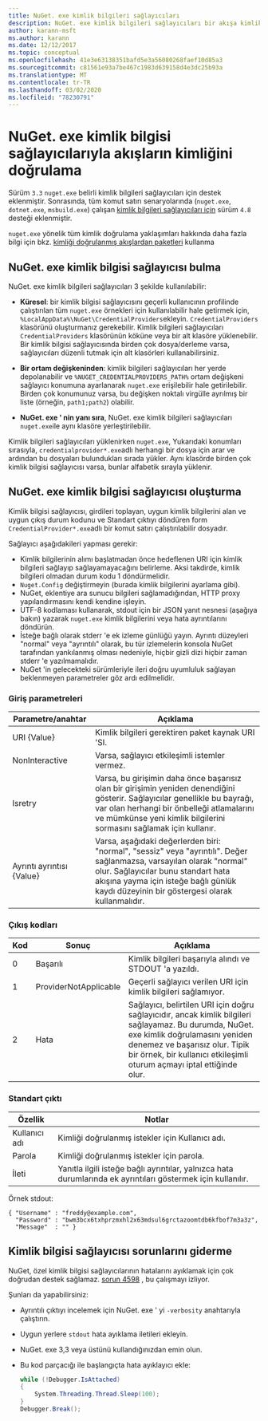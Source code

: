 ```yaml
---
title: NuGet. exe kimlik bilgileri sağlayıcıları
description: NuGet. exe kimlik bilgileri sağlayıcıları bir akışa kimlik doğrular ve belirli kuralları izleyen komut satırı yürütülebilir dosyaları olarak uygulanır.
author: karann-msft
ms.author: karann
ms.date: 12/12/2017
ms.topic: conceptual
ms.openlocfilehash: 41e3e63138351bafd5e3a56080268faef10d85a3
ms.sourcegitcommit: c81561e93a7be467c1983d639158d4e3dc25b93a
ms.translationtype: MT
ms.contentlocale: tr-TR
ms.lasthandoff: 03/02/2020
ms.locfileid: "78230791"
---
```

# <a name="authenticating-feeds-with-nugetexe-credential-providers"></a>NuGet. exe kimlik bilgisi sağlayıcılarıyla akışların kimliğini doğrulama

Sürüm `3.3` `nuget.exe` belirli kimlik bilgileri sağlayıcıları için destek eklenmiştir. Sonrasında, tüm komut satırı senaryolarında (`nuget.exe`, `dotnet.exe`, `msbuild.exe`) çalışan [kimlik bilgileri sağlayıcıları için](NuGet-Cross-Platform-Authentication-Plugin.md) sürüm `4.8` desteği eklenmiştir.

`nuget.exe` yönelik tüm kimlik doğrulama yaklaşımları hakkında daha fazla bilgi için bkz. [kimliği doğrulanmış akışlardan paketleri](../../consume-packages/consuming-packages-authenticated-feeds.md#nugetexe) kullanma

## <a name="nugetexe-credential-provider-discovery"></a>NuGet. exe kimlik bilgisi sağlayıcısı bulma

NuGet. exe kimlik bilgileri sağlayıcıları 3 şekilde kullanılabilir:

- **Küresel**: bir kimlik bilgisi sağlayıcısını geçerli kullanıcının profilinde çalıştırılan tüm `nuget.exe` örnekleri için kullanılabilir hale getirmek için, `%LocalAppData%\NuGet\CredentialProviders`ekleyin. `CredentialProviders` klasörünü oluşturmanız gerekebilir. Kimlik bilgileri sağlayıcıları `CredentialProviders` klasörünün köküne veya bir alt klasöre yüklenebilir. Bir kimlik bilgisi sağlayıcısında birden çok dosya/derleme varsa, sağlayıcıları düzenli tutmak için alt klasörleri kullanabilirsiniz.

- **Bir ortam değişkeninden**: kimlik bilgileri sağlayıcıları her yerde depolanabilir ve `%NUGET_CREDENTIALPROVIDERS_PATH%` ortam değişkeni sağlayıcı konumuna ayarlanarak `nuget.exe` erişilebilir hale getirilebilir. Birden çok konumunuz varsa, bu değişken noktalı virgülle ayrılmış bir liste (örneğin, `path1;path2`) olabilir.

- **NuGet. exe ' nin yanı sıra**, NuGet. exe kimlik bilgileri sağlayıcıları `nuget.exe`ile aynı klasöre yerleştirilebilir.

Kimlik bilgileri sağlayıcıları yüklenirken `nuget.exe`, Yukarıdaki konumları sırasıyla, `credentialprovider*.exe`adlı herhangi bir dosya için arar ve ardından bu dosyaları bulundukları sırada yükler. Aynı klasörde birden çok kimlik bilgisi sağlayıcısı varsa, bunlar alfabetik sırayla yüklenir.

## <a name="creating-a-nugetexe-credential-provider"></a>NuGet. exe kimlik bilgisi sağlayıcısı oluşturma

Kimlik bilgisi sağlayıcısı, girdileri toplayan, uygun kimlik bilgilerini alan ve uygun çıkış durum kodunu ve Standart çıktıyı döndüren form `CredentialProvider*.exe`adlı bir komut satırı çalıştırılabilir dosyadır.

Sağlayıcı aşağıdakileri yapması gerekir:

- Kimlik bilgilerinin alımı başlatmadan önce hedeflenen URI için kimlik bilgileri sağlayıp sağlayamayacağını belirleme. Aksi takdirde, kimlik bilgileri olmadan durum kodu 1 döndürmelidir.
- `Nuget.Config` değiştirmeyin (burada kimlik bilgilerini ayarlama gibi).
- NuGet, eklentiye ara sunucu bilgileri sağlamadığından, HTTP proxy yapılandırmasını kendi kendine işleyin.
- UTF-8 kodlaması kullanarak, stdout için bir JSON yanıt nesnesi (aşağıya bakın) yazarak `nuget.exe` kimlik bilgilerini veya hata ayrıntılarını döndürün.
- İsteğe bağlı olarak stderr 'e ek izleme günlüğü yayın. Ayrıntı düzeyleri "normal" veya "ayrıntılı" olarak, bu tür izlemelerin konsola NuGet tarafından yankılanmış olması nedeniyle, hiçbir gizli dizi hiçbir zaman stderr 'e yazılmamalıdır.
- NuGet 'in gelecekteki sürümleriyle ileri doğru uyumluluk sağlayan beklenmeyen parametreler göz ardı edilmelidir.

### <a name="input-parameters"></a>Giriş parametreleri

| Parametre/anahtar |Açıklama|
|----------------|-----------|
| URI {Value} | Kimlik bilgileri gerektiren paket kaynak URI 'SI.|
| NonInteractive | Varsa, sağlayıcı etkileşimli istemler vermez. |
| Isretry | Varsa, bu girişimin daha önce başarısız olan bir girişimin yeniden denendiğini gösterir. Sağlayıcılar genellikle bu bayrağı, var olan herhangi bir önbelleği atlamalarını ve mümkünse yeni kimlik bilgilerini sormasını sağlamak için kullanır.|
| Ayrıntı ayrıntısı {Value} | Varsa, aşağıdaki değerlerden biri: "normal", "sessiz" veya "ayrıntılı". Değer sağlanmazsa, varsayılan olarak "normal" olur. Sağlayıcılar bunu standart hata akışına yayma için isteğe bağlı günlük kaydı düzeyinin bir göstergesi olarak kullanmalıdır. |

### <a name="exit-codes"></a>Çıkış kodları

| Kod |Sonuç | Açıklama |
|----------------|-----------|-----------|
| 0 | Başarılı | Kimlik bilgileri başarıyla alındı ve STDOUT 'a yazıldı.|
| 1 | ProviderNotApplicable | Geçerli sağlayıcı verilen URI için kimlik bilgileri sağlamıyor.|
| 2 | Hata | Sağlayıcı, belirtilen URI için doğru sağlayıcıdır, ancak kimlik bilgileri sağlayamaz. Bu durumda, NuGet. exe kimlik doğrulamasını yeniden denemez ve başarısız olur. Tipik bir örnek, bir kullanıcı etkileşimli oturum açmayı iptal ettiğinde olur. |

### <a name="standard-output"></a>Standart çıktı

| Özellik |Notlar|
|----------------|-----------|
| Kullanıcı adı | Kimliği doğrulanmış istekler için Kullanıcı adı.|
| Parola | Kimliği doğrulanmış istekler için parola.|
| İleti | Yanıtla ilgili isteğe bağlı ayrıntılar, yalnızca hata durumlarında ek ayrıntıları göstermek için kullanılır. |

Örnek stdout:

    { "Username" : "freddy@example.com",
      "Password" : "bwm3bcx6txhprzmxhl2x63mdsul6grctazoomtdb6kfbof7m3a3z",
      "Message"  : "" }

## <a name="troubleshooting-a-credential-provider"></a>Kimlik bilgisi sağlayıcısı sorunlarını giderme

NuGet, özel kimlik bilgisi sağlayıcılarının hatalarını ayıklamak için çok doğrudan destek sağlamaz. [sorun 4598](https://github.com/NuGet/Home/issues/4598) , bu çalışmayı izliyor.

Şunları da yapabilirsiniz:

- Ayrıntılı çıktıyı incelemek için NuGet. exe ' yi `-verbosity` anahtarıyla çalıştırın.
- Uygun yerlere `stdout` hata ayıklama iletileri ekleyin.
- NuGet. exe 3,3 veya üstünü kullandığınızdan emin olun.
- Bu kod parçacığı ile başlangıçta hata ayıklayıcı ekle:

    ```cs
    while (!Debugger.IsAttached)
    {
        System.Threading.Thread.Sleep(100);
    }
    Debugger.Break();
    ```
